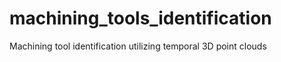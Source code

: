 # machining_tools_identification
Machining tool identification utilizing temporal 3D point clouds


